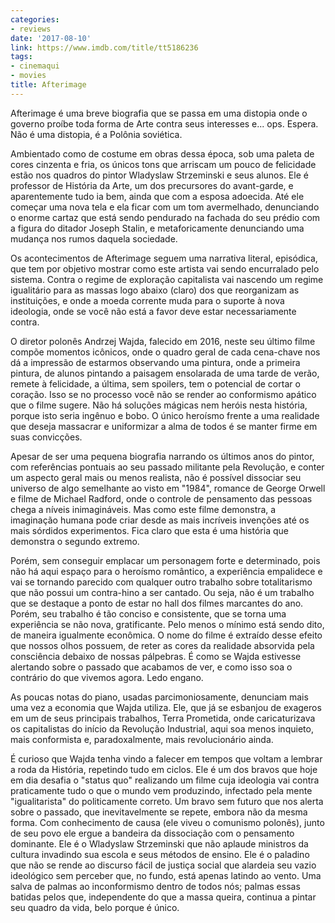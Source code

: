 ```yaml
---
categories:
- reviews
date: '2017-08-10'
link: https://www.imdb.com/title/tt5186236
tags:
- cinemaqui
- movies
title: Afterimage
---
```


Afterimage é uma breve biografia que se passa em uma distopia onde o governo proíbe toda forma de Arte contra seus interesses e... ops. Espera. Não é uma distopia, é a Polônia soviética.

Ambientado como de costume em obras dessa época, sob uma paleta de cores cinzenta e fria, os únicos tons que arriscam um pouco de felicidade estão nos quadros do pintor Wladyslaw Strzeminski e seus alunos. Ele é professor de História da Arte, um dos precursores do avant-garde, e aparentemente tudo ia bem, ainda que com a esposa adoecida. Até ele começar uma nova tela e ela ficar com um tom avermelhado, denunciando o enorme cartaz que está sendo pendurado na fachada do seu prédio com a figura do ditador Joseph Stalin, e metaforicamente denunciando uma mudança nos rumos daquela sociedade.

Os acontecimentos de Afterimage seguem uma narrativa literal, episódica, que tem por objetivo mostrar como este artista vai sendo encurralado pelo sistema. Contra o regime de exploração capitalista vai nascendo um regime igualitário para as massas logo abaixo (claro) dos que reorganizam as instituições, e onde a moeda corrente muda para o suporte à nova ideologia, onde se você não está a favor deve estar necessariamente contra.

O diretor polonês Andrzej Wajda, falecido em 2016, neste seu último filme compõe momentos icônicos, onde o quadro geral de cada cena-chave nos dá a impressão de estarmos observando uma pintura, onde a primeira pintura, de alunos pintando a paisagem ensolarada de uma tarde de verão, remete à felicidade, a última, sem spoilers, tem o potencial de cortar o coração. Isso se no processo você não se render  ao conformismo apático que o filme sugere. Não há soluções mágicas nem heróis nesta história, porque isto seria ingênuo e bobo. O único heroísmo frente a uma realidade que deseja massacrar e uniformizar a alma de todos é se manter firme em suas convicções.

Apesar de ser uma pequena biografia narrando os últimos anos do pintor, com referências pontuais ao seu passado militante pela Revolução, e conter um aspecto geral mais ou menos realista, não é possível dissociar seu universo de algo semelhante ao visto em "1984", romance de George Orwell e filme de Michael Radford, onde o controle de pensamento das pessoas chega a níveis inimagináveis. Mas como este filme demonstra, a imaginação humana pode criar desde as mais incríveis invenções até os mais sórdidos experimentos. Fica claro que esta é uma história que demonstra o segundo extremo.

Porém, sem conseguir emplacar um personagem forte e determinado, pois não há aqui espaço para o heroísmo romântico, a experiência empalidece e vai se tornando parecido com qualquer outro trabalho sobre totalitarismo que não possui um contra-hino a ser cantado. Ou seja, não é um trabalho que se destaque a ponto de estar no hall dos filmes marcantes do ano. Porém, seu trabalho é tão conciso e consistente, que se torna uma experiência se não nova, gratificante. Pelo menos o mínimo está sendo dito, de maneira igualmente econômica. O nome do filme é extraído desse efeito que nossos olhos possuem, de reter as cores da realidade absorvida pela consciência debaixo de nossas pálpebras. É como se Wajda estivesse alertando sobre o passado que acabamos de ver, e como isso soa o contrário do que vivemos agora. Ledo engano.

As poucas notas do piano, usadas parcimoniosamente, denunciam mais uma vez a economia que Wajda utiliza. Ele, que já se esbanjou de exageros em um de seus principais trabalhos, Terra Prometida, onde caricaturizava os capitalistas do início da Revolução Industrial, aqui soa menos inquieto, mais conformista e, paradoxalmente, mais revolucionário ainda.

É curioso que Wajda tenha vindo a falecer em tempos que voltam a lembrar a roda da História, repetindo tudo em ciclos. Ele é um dos bravos que hoje em dia desafia o "status quo" realizando um filme cuja ideologia vai contra praticamente tudo o que o mundo vem produzindo, infectado pela mente "igualitarista" do politicamente correto. Um bravo sem futuro que nos alerta sobre o passado, que inevitavelmente se repete, embora não da mesma forma. Com conhecimento de causa (ele viveu o comunismo polonês), junto de seu povo ele ergue a bandeira da dissociação com o pensamento dominante. Ele é o Wladyslaw Strzeminski que não aplaude ministros da cultura invadindo sua escola e seus métodos de ensino. Ele é o paladino que não se rende ao discurso fácil de justiça social que alardeia seu vazio ideológico sem perceber que, no fundo, está apenas latindo ao vento. Uma salva de palmas ao inconformismo dentro de todos nós; palmas essas batidas pelos que, independente do que a massa queira, continua a pintar seu quadro da vida, belo porque é único.

